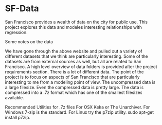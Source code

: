 # SF-Data

San Francisco provides a wealth of data on the city for public use. This project explores this data and modeles interesting relationships with regression.

Some notes on the data

We have gone through the above website and pulled out a variety of different datasets that we think are particularly interesting. Some of the datasets are from external sources as well, but all are related to San Francisco. A high level overview of data folders is provided after the project requirements section.
There is a lot of different data. The point of the project is to focus on aspects of San Francisco that are particularly interesting to me from a modeling point of view.
The uncompressed data is a large filesize. Even the compressed data is pretty large. The data is compressed into a .7z format which has one of the smallest filesizes available.

Recommended Utilities for .7z files
For OSX Keka or The Unarchiver.
For Windows 7-zip is the standard.
For Linux try the p7zip utility.  sudo apt-get install p7zip.

